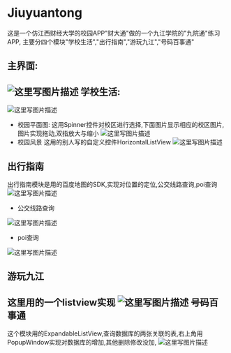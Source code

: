 # Jiuyuantong


这是一个仿江西财经大学的校园APP"财大通"做的一个九江学院的"九院通"练习APP,
主要分四个模块"学校生活","出行指南","游玩九江","号码百事通"

主界面:
--

![这里写图片描述](http://img.blog.csdn.net/20161015110852906)
学校生活:
--
![这里写图片描述](http://img.blog.csdn.net/20161015110937298)

 - 校园平面图:
 这用Spinner控件对校区进行选择,下面图片显示相应的校区图片,图片实现拖动,双指放大与缩小
 ![这里写图片描述](http://img.blog.csdn.net/20161015111011034)
 - 校园风景
这用的别人写的自定义控件HorizontalListView
 ![这里写图片描述](http://img.blog.csdn.net/20161015111256691)

出行指南
--
出行指南模块是用的百度地图的SDK,实现对位置的定位,公交线路查询,poi查询
![这里写图片描述](http://img.blog.csdn.net/20161015111552072)

 - 公交线路查询

![这里写图片描述](http://img.blog.csdn.net/20161015111731480)

 - poi查询

![这里写图片描述](http://img.blog.csdn.net/20161015111803809)

游玩九江
--
这里用的一个listview实现
![这里写图片描述](http://img.blog.csdn.net/20161015111917748)
号码百事通
--
这个模块用的ExpandableListView,查询数据库的两张关联的表,右上角用PopupWindow实现对数据库的增加,其他删除修改没加,
![这里写图片描述](http://img.blog.csdn.net/20161015112009976)
